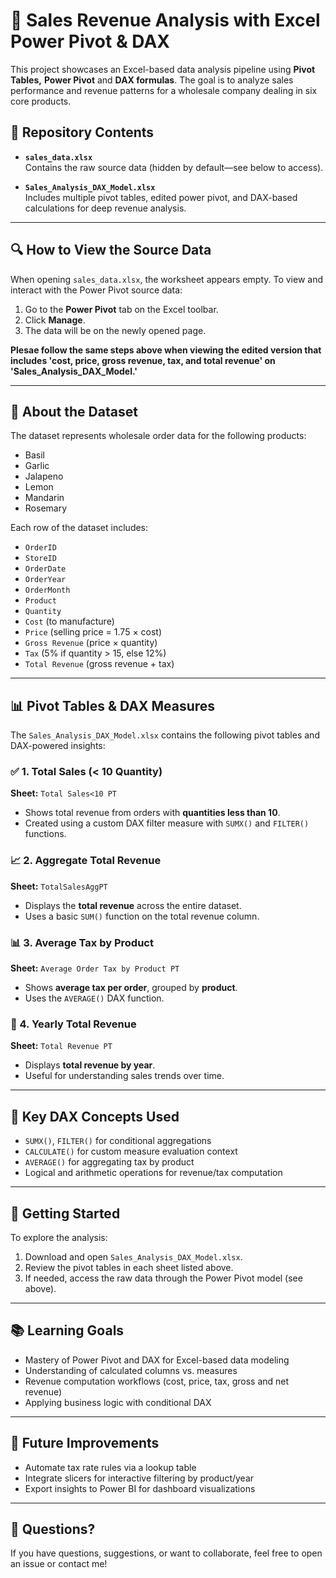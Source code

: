 # 🧮 Sales Revenue Analysis with Excel Power Pivot & DAX

This project showcases an Excel-based data analysis pipeline using **Pivot Tables,** **Power Pivot** and **DAX formulas**. The goal is to analyze sales performance and revenue patterns for a wholesale company dealing in six core products.

## 📁 Repository Contents

- **`sales_data.xlsx`**  
  Contains the raw source data (hidden by default—see below to access).
  
- **`Sales_Analysis_DAX_Model.xlsx`**  
  Includes multiple pivot tables, edited power pivot, and DAX-based calculations for deep revenue analysis.

---

## 🔍 How to View the Source Data

When opening `sales_data.xlsx`, the worksheet appears empty. To view and interact with the Power Pivot source data:

1. Go to the **Power Pivot** tab on the Excel toolbar.
2. Click **Manage**.
3. The data will be on the newly opened page.

**Plesae follow the same steps above when viewing the edited version that includes 'cost, price, gross revenue, tax, and total revenue' on 'Sales_Analysis_DAX_Model.'**

---

## 🛒 About the Dataset

The dataset represents wholesale order data for the following products:
- Basil
- Garlic
- Jalapeno
- Lemon
- Mandarin
- Rosemary

Each row of the dataset includes:
- `OrderID`
- `StoreID`
- `OrderDate`
- `OrderYear`
- `OrderMonth`
- `Product`
- `Quantity`
- `Cost` (to manufacture)
- `Price` (selling price = 1.75 × cost)
- `Gross Revenue` (price × quantity)
- `Tax` (5% if quantity > 15, else 12%)
- `Total Revenue` (gross revenue + tax)

---

## 📊 Pivot Tables & DAX Measures

The `Sales_Analysis_DAX_Model.xlsx` contains the following pivot tables and DAX-powered insights:

### ✅ 1. Total Sales (< 10 Quantity)
**Sheet:** `Total Sales<10 PT`  
- Shows total revenue from orders with **quantities less than 10**.
- Created using a custom DAX filter measure with `SUMX()` and `FILTER()` functions.

### 📈 2. Aggregate Total Revenue
**Sheet:** `TotalSalesAggPT`  
- Displays the **total revenue** across the entire dataset.
- Uses a basic `SUM()` function on the total revenue column.

### 📊 3. Average Tax by Product
**Sheet:** `Average Order Tax by Product PT`  
- Shows **average tax per order**, grouped by **product**.
- Uses the `AVERAGE()` DAX function.

### 📆 4. Yearly Total Revenue
**Sheet:** `Total Revenue PT`  
- Displays **total revenue by year**.
- Useful for understanding sales trends over time.

---

## 📌 Key DAX Concepts Used

- `SUMX()`, `FILTER()` for conditional aggregations
- `CALCULATE()` for custom measure evaluation context
- `AVERAGE()` for aggregating tax by product
- Logical and arithmetic operations for revenue/tax computation

---

## 🚀 Getting Started

To explore the analysis:

1. Download and open `Sales_Analysis_DAX_Model.xlsx`.
2. Review the pivot tables in each sheet listed above.
3. If needed, access the raw data through the Power Pivot model (see above).

---

## 📚 Learning Goals

- Mastery of Power Pivot and DAX for Excel-based data modeling
- Understanding of calculated columns vs. measures
- Revenue computation workflows (cost, price, tax, gross and net revenue)
- Applying business logic with conditional DAX

---

## 🧠 Future Improvements

- Automate tax rate rules via a lookup table
- Integrate slicers for interactive filtering by product/year
- Export insights to Power BI for dashboard visualizations

---

## 📩 Questions?

If you have questions, suggestions, or want to collaborate, feel free to open an issue or contact me!
